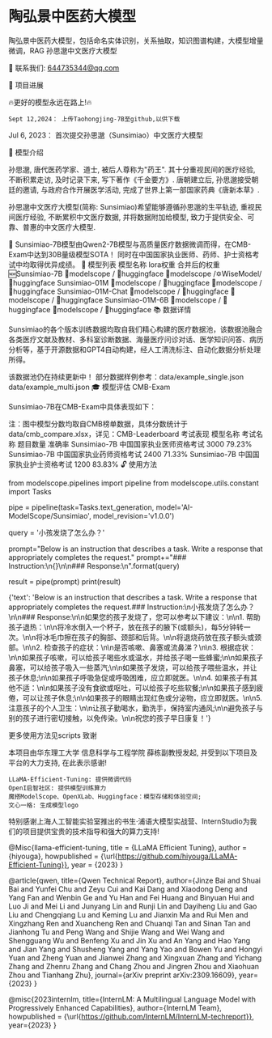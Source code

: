 # 陶弘景中医药大模型
陶弘景中医药大模型，包括命名实体识别，关系抽取，知识图谱构建，大模型增量微调，RAG
孙思邈中文医疗大模型

👋 联系我们: 644735344@qq.com

🎉 项目进展

🔥更好的模型永远在路上!🔥

    Sept 12,2024： 上传Taohongjing-7B至github,以供下载

   Jul 6, 2023： 首次提交孙思邈（Sunsimiao）中文医疗大模型

🌈 模型介绍

孙思邈, 唐代医药学家、道士, 被后人尊称为"药王". 其十分重视民间的医疗经验, 不断积累走访, 及时记录下来, 写下著作《千金要方》. 唐朝建立后, 孙思邈接受朝廷的邀请, 与政府合作开展医学活动, 完成了世界上第一部国家药典《唐新本草》.

孙思邈中文医疗大模型(简称: Sunsimiao)希望能够遵循孙思邈的生平轨迹, 重视民间医疗经验, 不断累积中文医疗数据, 并将数据附加给模型, 致力于提供安全、可靠、普惠的中文医疗大模型.

🚩 Sunsimiao-7B模型由Qwen2-7B模型与高质量医疗数据微调而得，在CMB-Exam中达到30B量级模型SOTA！ 同时在中国国家执业医师、药师、护士资格考试中均取得优异成绩。
📅 模型列表
模型名称 	lora权重 	合并后的权重
🆕Sunsimiao-7B 	🤖modelscope / 🤗huggingface 	🤖modelscope /✡️WiseModel/ 🤗huggingface
Sunsimiao-01M 	🤖modelscope / 🤗huggingface 	🤖modelscope / 🤗huggingface
Sunsimiao-01M-Chat 	🤖modelscope / 🤗huggingface 	🤖modelscope / 🤗huggingface
Sunsimiao-01M-6B 	🤖modelscope / 🤗huggingface 	🤖modelscope / 🤗huggingface
📚 数据详情

Sunsimiao的各个版本训练数据均取自我们精心构建的医疗数据池，该数据池融合各类医疗文献及教材、多科室诊断数据、海量医疗问诊对话、医学知识问答、病历分析等，基于开源数据和GPT4自动构建，经人工清洗标注、自动化数据分析处理所得。

该数据池仍在持续更新中！ 部分数据样例参考：data/example_single.json data/example_multi.json
🎓 模型评估
CMB-Exam

Sunsimiao-7B在CMB-Exam中具体表现如下：

注：图中模型分数均取自CMB榜单数据，具体分数统计于data/cmb_compare.xlsx，详见：CMB-Leaderboard
考试表现
模型名称 	考试名称 	题目数量 	准确率
Sunsimiao-7B 	中国国家执业医师资格考试 	3000 	79.23%
Sunsimiao-7B 	中国国家执业药师资格考试 	2400 	71.33%
Sunsimiao-7B 	中国国家执业护士资格考试 	1200 	83.83%
🔓 使用方法

from modelscope.pipelines import pipeline
from modelscope.utils.constant import Tasks

pipe = pipeline(task=Tasks.text_generation, model='AI-ModelScope/Sunsimiao', model_revision='v1.0.0')

query = '小孩发烧了怎么办？'

prompt="Below is an instruction that describes a task. Write a response that appropriately completes the request."
prompt+="### Instruction:\n{}\n\n### Response:\n".format(query)

result = pipe(prompt)
print(result)

{'text': 'Below is an instruction that describes a task. Write a response that appropriately completes the request.### Instruction:\n小孩发烧了怎么办？\n\n### Response:\n\n如果您的孩子发烧了，您可以参考以下建议：\n\n1. 帮助孩子退热：\n\n将冷水倒入一个杯子，放在孩子的腋下(或额头)，每5分钟转一次。\n\n将冰毛巾擦在孩子的胸部、颈部和后背。\n\n将退烧药放在孩子额头或颈部。\n\n2. 检查孩子的症状：\n\n是否咳嗽、鼻塞或流鼻涕？\n\n3. 根据症状：\n\n如果孩子咳嗽，可以给孩子喝些水或温水，并给孩子喝一些蜂蜜;\n\n如果孩子鼻塞，可以给孩子吸入一些蒸汽;\n\n如果孩子发烧，可以给孩子喂些温水，并让孩子休息;\n\n如果孩子呼吸急促或呼吸困难，应立即就医。\n\n4. 如果孩子有其他不适：\n\n如果孩子没有食欲或呕吐，可以给孩子吃些软餐;\n\n如果孩子感到疲倦，可以让孩子休息;\n\n如果孩子的眼睛出现红色或分泌物，应立即就医。\n\n5. 注意孩子的个人卫生：\n\n让孩子勤喝水，勤洗手，保持室内通风;\n\n避免孩子与别的孩子进行密切接触，以免传染。\n\n祝您的孩子早日康复！'}

更多使用方法见scripts
致谢

本项目由华东理工大学 信息科学与工程学院 薛栋副教授发起, 并受到以下项目及平台的大力支持, 在此表示感谢!

    LLaMA-Efficient-Tuning: 提供微调代码
    OpenI启智社区: 提供模型训练算力
    魔搭ModelScope、OpenXLab、Huggingface：模型存储和体验空间;
    文心一格: 生成模型logo

特别感谢上海人工智能实验室推出的书生·浦语大模型实战营、InternStudio为我们的项目提供宝贵的技术指导和强大的算力支持!

@Misc{llama-efficient-tuning, 
  title = {LLaMA Efficient Tuning}, 
  author = {hiyouga}, 
  howpublished = {\url{https://github.com/hiyouga/LLaMA-Efficient-Tuning}}, 
  year = {2023}
}

@article{qwen,
  title={Qwen Technical Report},
  author={Jinze Bai and Shuai Bai and Yunfei Chu and Zeyu Cui and Kai Dang and Xiaodong Deng and Yang Fan and Wenbin Ge and Yu Han and Fei Huang and Binyuan Hui and Luo Ji and Mei Li and Junyang Lin and Runji Lin and Dayiheng Liu and Gao Liu and Chengqiang Lu and Keming Lu and Jianxin Ma and Rui Men and Xingzhang Ren and Xuancheng Ren and Chuanqi Tan and Sinan Tan and Jianhong Tu and Peng Wang and Shijie Wang and Wei Wang and Shengguang Wu and Benfeng Xu and Jin Xu and An Yang and Hao Yang and Jian Yang and Shusheng Yang and Yang Yao and Bowen Yu and Hongyi Yuan and Zheng Yuan and Jianwei Zhang and Xingxuan Zhang and Yichang Zhang and Zhenru Zhang and Chang Zhou and Jingren Zhou and Xiaohuan Zhou and Tianhang Zhu},
  journal={arXiv preprint arXiv:2309.16609},
  year={2023}
}

@misc{2023internlm,
    title={InternLM: A Multilingual Language Model with Progressively Enhanced Capabilities},
    author={InternLM Team},
    howpublished = {\url{https://github.com/InternLM/InternLM-techreport}},
    year={2023}
}

